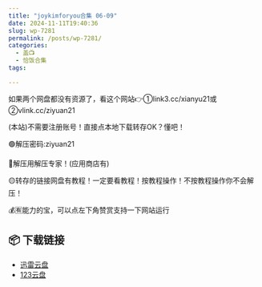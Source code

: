 ```yaml
---
title: "joykimforyou合集 06-09"
date: 2024-11-11T19:40:36
slug: wp-7281
permalink: /posts/wp-7281/
categories:
  - 盖📺
  - 恰饭合集
tags:

---
```


如果两个网盘都没有资源了，看这个网站👉①link3.cc/xianyu21或②vlink.cc/ziyuan21

(本站)不需要注册账号！直接点本地下载转存OK？懂吧！

🟢解压密码:ziyuan21

🔵解压用解压专家！(应用商店有)

🟡转存的链接网盘有教程！一定要看教程！按教程操作！不按教程操作你不会解压！

💰🈶能力的宝，可以点左下角赞赏支持一下网站运行

## 📦 下载链接
- [迅雷云盘](https://blziyuan21.com/pay-download/7281?key=4e841bcbc2&down_id=0)
- [123云盘](https://blziyuan21.com/pay-download/7281?key=4e841bcbc2&down_id=1)

